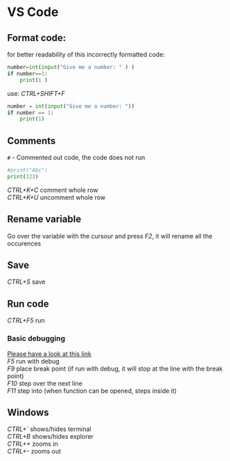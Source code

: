 # VS Code

## Format code:
for better readability of this incorrectly formatted code:
```py
number=int(input("Give me a number: " ) )
if number==1:
    print(1 )
```

use: _CTRL+SHIFT+F_

```py
number = int(input("Give me a number: "))
if number == 1:
    print(1)
```

## Comments
`#` - Commented out code, the code does not run
```py
#print("Abc")
print(123)
```
_CTRL+K+C_ comment whole row</br>
_CTRL+K+U_ uncomment whole row

## Rename variable
Go over the variable with the cursour and press _F2_, it will rename all the occurences

## Save

_CTRL+S_ save

## Run code

_CTRL+F5_ run</br>

### Basic debugging
[Please have a look at this link](https://code.visualstudio.com/docs/python/debugging#_basic-debugging)</br>
_F5_ run with debug</br>
_F9_ place break point (if run with debug, it will stop at the line with the break point)</br>
_F10_ step over the next line</br>
_F11_ step into (when function can be opened, steps inside it)
## Windows 
_CTRL+`_ shows/hides terminal</br>
_CTRL+B_ shows/hides explorer</br>
_CTRL++_ zooms in</br>
_CTRL+-_ zooms out


<!--
05_if\e01_car.md
placeOfDriving = int(input("You are driving in\n1- residential area\n2- outside of residential area\n3- highway\n"))
speed = int(input("Give me your speed in km/h: "))

placeAndSpeed = {1:[30,50,55], 2:[60,90,99], 3:[80,130,139]}[placeOfDriving]
if(0<=speed<=placeAndSpeed[0]):
    print("you are too slow")
elif(placeAndSpeed[0]<=speed<=placeAndSpeed[1]):
    print("you're driving optimal")
elif(placeAndSpeed[1]<=speed<=placeAndSpeed[2]):
    print("you are driving too fast")
else:
    print("you will get a ticket")
-->


<!--- 
evenNumbersCount, oddNumbersCount, smallerThan10Count, biggerThan10Count = 0,0,0,0
while True:
    value = input("give me a number or `q` to quit: ")
    if (value == 'q') :
        break
    value = int(value)
    if not(5<=value<=25):
        print("the value has to be <5;25>")
        continue
    evenNumbersCount += 1 if value %2 == 0 else 0
    oddNumbersCount += 1 if value %2 == 1 else 0
    smallerThan10Count += 1 if value <10 else 0
    biggerThan10Count += 1 if value >=10 else 0

print(f"There were:\n{evenNumbersCount} even numbers\n{oddNumbersCount} odd numbers\n{smallerThan10Count} smaller numbers than 10\n{biggerThan10Count} bigger numbers than 10")

--->
